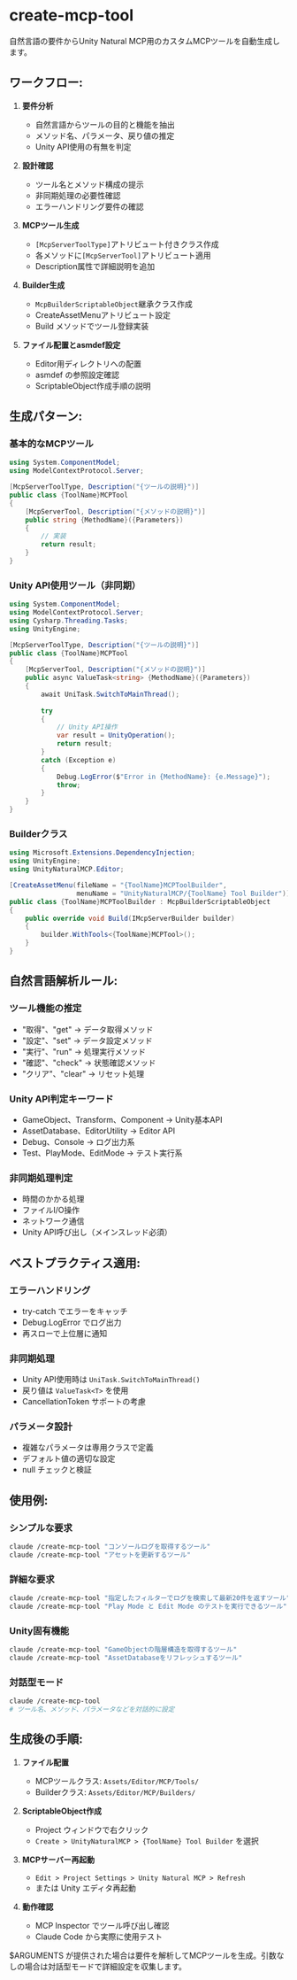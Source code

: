# create-mcp-tool

自然言語の要件からUnity Natural MCP用のカスタムMCPツールを自動生成します。

## ワークフロー:

1. **要件分析**
   - 自然言語からツールの目的と機能を抽出
   - メソッド名、パラメータ、戻り値の推定
   - Unity API使用の有無を判定

2. **設計確認**
   - ツール名とメソッド構成の提示
   - 非同期処理の必要性確認
   - エラーハンドリング要件の確認

3. **MCPツール生成**
   - `[McpServerToolType]`アトリビュート付きクラス作成
   - 各メソッドに`[McpServerTool]`アトリビュート適用
   - Description属性で詳細説明を追加

4. **Builder生成**
   - `McpBuilderScriptableObject`継承クラス作成
   - CreateAssetMenuアトリビュート設定
   - Build メソッドでツール登録実装

5. **ファイル配置とasmdef設定**
   - Editor用ディレクトリへの配置
   - asmdef の参照設定確認
   - ScriptableObject作成手順の説明

## 生成パターン:

### 基本的なMCPツール
```csharp
using System.ComponentModel;
using ModelContextProtocol.Server;

[McpServerToolType, Description("{ツールの説明}")]
public class {ToolName}MCPTool
{
    [McpServerTool, Description("{メソッドの説明}")]
    public string {MethodName}({Parameters})
    {
        // 実装
        return result;
    }
}
```

### Unity API使用ツール（非同期）
```csharp
using System.ComponentModel;
using ModelContextProtocol.Server;
using Cysharp.Threading.Tasks;
using UnityEngine;

[McpServerToolType, Description("{ツールの説明}")]
public class {ToolName}MCPTool
{
    [McpServerTool, Description("{メソッドの説明}")]
    public async ValueTask<string> {MethodName}({Parameters})
    {
        await UniTask.SwitchToMainThread();
        
        try
        {
            // Unity API操作
            var result = UnityOperation();
            return result;
        }
        catch (Exception e)
        {
            Debug.LogError($"Error in {MethodName}: {e.Message}");
            throw;
        }
    }
}
```

### Builderクラス
```csharp
using Microsoft.Extensions.DependencyInjection;
using UnityEngine;
using UnityNaturalMCP.Editor;

[CreateAssetMenu(fileName = "{ToolName}MCPToolBuilder",
                 menuName = "UnityNaturalMCP/{ToolName} Tool Builder")]
public class {ToolName}MCPToolBuilder : McpBuilderScriptableObject
{
    public override void Build(IMcpServerBuilder builder)
    {
        builder.WithTools<{ToolName}MCPTool>();
    }
}
```

## 自然言語解析ルール:

### ツール機能の推定
- "取得"、"get" → データ取得メソッド
- "設定"、"set" → データ設定メソッド
- "実行"、"run" → 処理実行メソッド
- "確認"、"check" → 状態確認メソッド
- "クリア"、"clear" → リセット処理

### Unity API判定キーワード
- GameObject、Transform、Component → Unity基本API
- AssetDatabase、EditorUtility → Editor API
- Debug、Console → ログ出力系
- Test、PlayMode、EditMode → テスト実行系

### 非同期処理判定
- 時間のかかる処理
- ファイルI/O操作
- ネットワーク通信
- Unity API呼び出し（メインスレッド必須）

## ベストプラクティス適用:

### エラーハンドリング
- try-catch でエラーをキャッチ
- Debug.LogError でログ出力
- 再スローで上位層に通知

### 非同期処理
- Unity API使用時は `UniTask.SwitchToMainThread()`
- 戻り値は `ValueTask<T>` を使用
- CancellationToken サポートの考慮

### パラメータ設計
- 複雑なパラメータは専用クラスで定義
- デフォルト値の適切な設定
- null チェックと検証

## 使用例:

### シンプルな要求
```bash
claude /create-mcp-tool "コンソールログを取得するツール"
claude /create-mcp-tool "アセットを更新するツール"
```

### 詳細な要求
```bash
claude /create-mcp-tool "指定したフィルターでログを検索して最新20件を返すツール"
claude /create-mcp-tool "Play Mode と Edit Mode のテストを実行できるツール"
```

### Unity固有機能
```bash
claude /create-mcp-tool "GameObjectの階層構造を取得するツール"
claude /create-mcp-tool "AssetDatabaseをリフレッシュするツール"
```

### 対話型モード
```bash
claude /create-mcp-tool
# ツール名、メソッド、パラメータなどを対話的に設定
```

## 生成後の手順:

1. **ファイル配置**
   - MCPツールクラス: `Assets/Editor/MCP/Tools/`
   - Builderクラス: `Assets/Editor/MCP/Builders/`

2. **ScriptableObject作成**
   - Project ウィンドウで右クリック
   - `Create > UnityNaturalMCP > {ToolName} Tool Builder` を選択

3. **MCPサーバー再起動**
   - `Edit > Project Settings > Unity Natural MCP > Refresh`
   - または Unity エディタ再起動

4. **動作確認**
   - MCP Inspector でツール呼び出し確認
   - Claude Code から実際に使用テスト

$ARGUMENTS が提供された場合は要件を解析してMCPツールを生成。引数なしの場合は対話型モードで詳細設定を収集します。